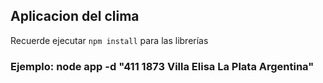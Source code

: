 ## Aplicacion del clima

Recuerde ejecutar ```npm install``` para las librerías

### Ejemplo: node app -d "411 1873 Villa Elisa La Plata Argentina"


